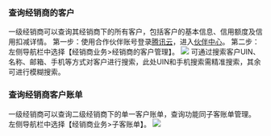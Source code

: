 ### 查询经销商的客户
一级经销商可以查询其经销商下的所有客户，包括客户的基本信息、信用额度及信用扣减详情。
第一步：使用合作伙伴账号登录[腾讯云](https://www.tencentcloud.com/login)，进入[伙伴中心](https://console.tencentcloud.com/partners)。
第二步：左侧导航栏中选择【经销商业务>经销商的客户管理】。
![](https://qcloudimg.tencent-cloud.cn/raw/e1f92bb862871016334159c420facebf.png)
可通过搜索客户UIN、名称、邮箱、手机等方式对客户进行搜索，此处UIN和手机搜索需精准搜索，其余可进行模糊搜索。

### 查询经销商客户账单
一级经销商可以查询二级经销商下的单一客户账单，查询功能同子客账单管理。
左侧导航栏中选择【经销商业务>子客账单】。
![](https://qcloudimg.tencent-cloud.cn/raw/e7995f1824b8de43f26c1ec513d62a10.png)
